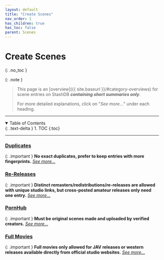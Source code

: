 ```yaml
---
layout: default
title: "Create Scenes"
nav_order: 1
has_children: true
has_toc: false
parent: Scenes
---
```


# Create Scenes
{: .no_toc }

{: .note }
>
> This page is an [overview]({{ site.baseurl }}/#category-overviews) for scene entries on StashDB ***containing short summaries only***.
> 
> For more detailed explanations, click on "*See more...*" under each heading.

***

<details open markdown="block">
  <summary>
    Table of Contents
  </summary>
  {: .text-delta }
1. TOC
{:toc}
</details>

***

### [Duplicates](duplicate-scenes)

{: .important }
**No exact duplicates, prefer to keep entries with more fingerprints.** *[See more...](duplicate-scenes)*


### [Re-Releases](re-releases)

{: .important }
**Distinct remasters/redistributions/re-releases are allowed with unique studio links, but cross-posted amateur releases only need one entry.** *[See more...](re-releases)*


### [PornHub](pornhub-scenes)

{: .important }
**Must be original scenes made and uploaded by verified creators.** *[See more...](pornhub-scenes)*


### [Full Movies](full-movie-entries)

{: .important }
**Full movies only allowed for JAV releases or western releases available directly from official studio websites.** *[See more...](full-movie-entries)*
